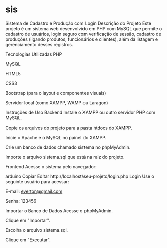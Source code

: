 # sis
Sistema de Cadastro e Produção com Login
Descrição do Projeto
Este projeto é um sistema web desenvolvido em PHP com MySQL que permite o cadastro de usuários, login seguro com verificação de sessão, cadastro de produções (ligando produtos, funcionários e clientes), além da listagem e gerenciamento desses registros.

Tecnologias Utilizadas
PHP

MySQL

HTML5

CSS3

Bootstrap (para o layout e componentes visuais)

Servidor local (como XAMPP, WAMP ou Laragon)

Instruções de Uso
Backend
Instale o XAMPP ou outro servidor PHP com MySQL.

Copie os arquivos do projeto para a pasta htdocs do XAMPP.

Inicie o Apache e o MySQL no painel do XAMPP.

Crie um banco de dados chamado sistema no phpMyAdmin.

Importe o arquivo sistema.sql que está na raiz do projeto.

Frontend
Acesse o sistema pelo navegador:

arduino
Copiar
Editar
http://localhost/seu-projeto/login.php
Login
Use o seguinte usuário para acessar:

E-mail: everton@gmail.com

Senha: 123456

Importar o Banco de Dados
Acesse o phpMyAdmin.

Clique em "Importar".

Escolha o arquivo sistema.sql.

Clique em "Executar".
